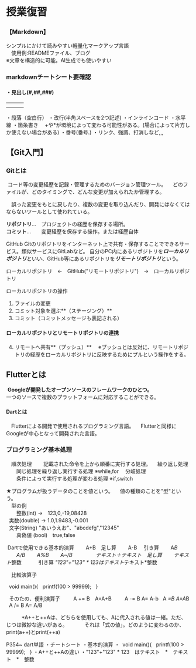 # 授業復習
### 【Markdown】
シンプルにかけて読みやすい軽量化マークアップ言語  
　使用例:READMEファイル、ブログ  
 ※文章を構造的に可能。AI生成でも使いやすい

### markdownチートシート要確認
#### ・見出し(#,##,###)  
|  |  |  |
|:---|:---:|---:|
||
||||
・段落（空白行）
・改行(半角スペースを2つ記述)
・インラインコード
・水平線
・箇条書き
　+や*が環境によって変わる可能性がある。(場合によって片方しか使えない場合がある)
・番号(番号.)
・リンク、強調、打消しなど,,,

## 【Git入門】
### Gitとは
 コード等の変更経歴を記録・管理するためのバージョン管理ツール。
　どのファイルが、どのタイミングで、どんな変更が加えられたか管理する。

　誤った変更をもとに戻したり、複数の変更を取り込んだり、開発にはなくてはならないツールとして使われている。

**リポジトリ**...　プロジェクトの経歴を保存する場所。  
**コミット**...　　変更経歴を保存する操作。または経歴自体

GitHub Gitのリポジトリをインターネット上で共有・保存することでできるサービス。類似サービスにGitLabなど。
自分のPC内にあるリポジトリを***ローカルリポジトリ***といい、GitHub等にあるリポジトリを***リモートリポジトリ***という。

ローカルリポジトリ　←　GitHub("リモートリポジトリ")　→　ローカルリポジトリ

ローカルリポジトリの操作
1. ファイルの変更
2. コミット対象を選ぶ**（ステージング）**
3. コミット（コミットメッセージも表記される）

#### ローカルリポジトリとリモートリポジトリの連携
4. リモートへ共有**（プッシュ）**
　※プッシュとは反対に、リモートリポジトリの経歴をローカルリポジトリに反映するためにプルという操作をする。

## Flutterとは
 **Googleが開発したオープンソースのフレームワークのひとつ。**  
一つのソースで複数のプラットフォームに対応することができる。

#### Dartとは
　Flutterによる開発で使用されるプログラミング言語。
　Flutterと同様にGoogleが中心となって開発された言語。

### プログラミング基本処理
　順次処理
　　記載された命令を上から順番に実行する処理。
　繰り返し処理  
　　同じ処理を繰り返し実行する処理 ※while,for
　分岐処理  
　　条件によって実行する処理が変わる処理 ※if,switch

★プログラムが扱うデータのことを値という。
　値の種類のことを"型"という。  
　型の例  
　　整数(int) →　123,0,-19,08428  
          実数(double) →  1.0,1.9483,-0.001  
          文字(String)  "あいうえお"、"abcdefg","12345"  
　　真偽値 (bool)　true,false

 Dartで使用できる基本的演算
　　A+B　足し算
　　A-B　 引き算
　　A*B
　　A/B
　　A%B
　　A~/B
　　
　　テキスト＋テキスト　足し算
　　テキスト*整数　　　 引き算    *"123"+"123" * 123はテキスト*テキスト*整数

　比較演算子

   void main(){
                 printf(100 > 99999);
                            }

       そのたの、便利演算子
　　 A += B　A=A+B
　　 A -= B      A= A-b
            A *=B       A=A*B
            A /= B       A= A/B

　　　*A++と++Aは、どちらを使用しても、Aに代入される値は一緒。ただ、じつは微妙な違いがある。
　　　それは「式の値」。どのように変わるのか、print(a++)とprint(++a)


P354~ dart単語
・チートシート
・基本的演算
・  void main(){
                 printf(100 > 99999);
                }
・A++と++Aの違い
・"123"+"123" * 123　はテキスト　*　テキスト　*　整数